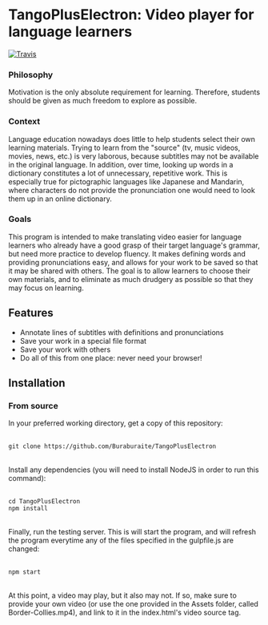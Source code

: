 # TangoPlusElectron: Video player for language learners
[![Travis](https://img.shields.io/travis/rust-lang/rust.svg?style=flat-square)](https://github.com/Buraburaite/TangoPlusElectron)

### Philosophy
Motivation is the only absolute requirement for learning. Therefore, students should be given as much freedom to explore as possible.

### Context
Language education nowadays does little to help students select their own learning materials. Trying to learn from the "source" (tv, music videos, movies, news, etc.) is very laborous, because subtitles may not be available in the original language. In addition, over time, looking up words in a dictionary constitutes a lot of unnecessary, repetitive work. This is especially true for pictographic languages like Japanese and Mandarin, where characters do not provide the pronunciation one would need to look them up in an online dictionary.

### Goals
This program is intended to make translating video easier for language learners who already have a good grasp of their target language's grammar, but need more practice to develop fluency. It makes defining words and providing pronunciations easy, and allows for your work to be saved so that it may be shared with others. The goal is to allow learners to choose their own materials, and to eliminate as much drudgery as possible so that they may focus on learning.


## Features
* Annotate lines of subtitles with definitions and pronunciations
* Save your work in a special file format
* Save your work with others
* Do all of this from one place: never need your browser!

## Installation
### From source
In your preferred working directory, get a copy of this repository:<br><br>
```
git clone https://github.com/Buraburaite/TangoPlusElectron
```
<br>Install any dependencies (you will need to install NodeJS in order to run this command):<br><br>
```
cd TangoPlusElectron
npm install
```
<br>Finally, run the testing server. This is will start the program, and will refresh the program everytime any of the files specified in the gulpfile.js are changed:<br><br>
```
npm start
```
<br>At this point, a video may play, but it also may not. If so, make sure to provide your own video (or use the one provided in the Assets folder, called Border-Collies.mp4), and link to it in the index.html's video source tag.
